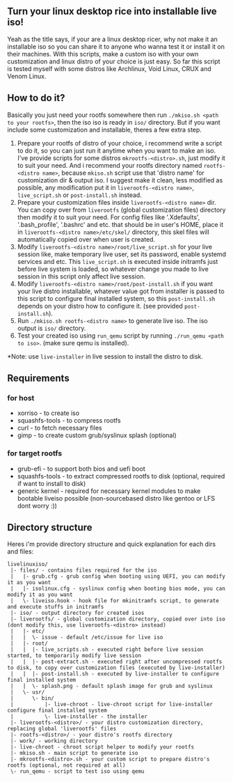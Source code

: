 ## Turn your linux desktop rice into installable live iso!

Yeah as the title says, if your are a linux desktop ricer, why not make it an installable iso so you can share it to anyone who wanna test it or install it on their machines. With this scripts, make a custom iso with your own customization and linux distro of your choice is just easy. So far this script is tested myself with some distros like Archlinux, Void Linux, CRUX and Venom Linux.

## How to do it?

Basically you just need your rootfs somewhere then run `./mkiso.sh <path to your rootfs>`, then the iso iso is ready in `iso/` directory. But if you want include some customization and installable, theres a few extra step.

1. Prepare your rootfs of distro of your choice, i recommend write a script to do it, so you can just run it anytime when you want to make an iso. I've provide scripts for some distros `mkrootfs-<distro>.sh`, just modify it to suit your need. And i recommend your rootfs directory named `rootfs-<distro name>`, because `mkiso.sh` script use that 'distro name' for customization dir & output iso. I suggest make it clean, less modified as possible, any modification put it in `liverootfs-<distro name>`, `live_script.sh` or `post-install.sh` instead.
2. Prepare your customization files inside `liverootfs-<distro name>` dir. You can copy over from `liverootfs` (global customization files) directory then modify it to suit your need. For config files like '.Xdefaults', '.bash_profile', '.bashrc' and etc. that should be in user's HOME, place it in `liverootfs-<distro name>/etc/skel/` directory, this skel files will automatically copied over when user is created.
3. Modify `liverootfs-<distro name>/root/live_script.sh` for your live session like, make temporary live user, set its password, enable systemd services and etc. This `live_script.sh` is executed inside initramfs just before live system is loaded, so whatever change you made to live session in this script only affect live session.
4. Modify `liverootfs-<distro name>/root/post-install.sh` if you want your live distro installable, whatever value got from installer is passed to this script to configure final installed system, so this `post-install.sh` depends on your distro how to configure it. (see provided `post-install.sh`).
5. Run `./mkiso.sh rootfs-<distro name>` to generate live iso. The iso output is `iso/` directory.
6. Test your created iso using `run_qemu` script by running `./run_qemu <path to iso>`. (make sure qemu is installed).

*Note: use `live-installer` in live session to install the distro to disk.

## Requirements

### for host
- xorriso - to create iso
- squashfs-tools - to compress rootfs
- curl - to fetch necessary files
- gimp - to create custom grub/syslinux splash (optional)

### for target rootfs
- grub-efi - to support both bios and uefi boot
- squashfs-tools - to extract compressed rootfs to disk (optional, required if want to install to disk)
- generic kernel - required for necessary kernel modules to make bootable liveiso possible (non-sourcebased distro like gentoo or LFS dont worry :))

## Directory structure

Heres i'm provide directory structure and quick explanation for each dirs and files:
```
livelinuxiso/
 |- files/ - contains files required for the iso
 |   |- grub.cfg - grub config when booting using UEFI, you can modify it as you want
 |   |- isolinux.cfg - syslinux config when booting bios mode, you can modify it as you want
 |   \- liveiso.hook - hook file for mkinitramfs script, to generate and execute stuffs in initramfs
 |- iso/ - output directory for created isos
 |- liverootfs/ - global customization directory, copied over into iso (dont modify this, use liverootfs-<distro> instead)
 |   |- etc/
 |   |  \- issue - default /etc/issue for live iso
 |   |- root/
 |   |  |- live_scripts.sh - executed right before live session started, to temporarily modify live session
 |   |  |- post-extract.sh - executed right after uncompressed rootfs to disk, to copy over customization files (executed by live-installer)
 |   |  |- post-install.sh - executed by live-installer to configure final installed system
 |   |  \- splash.png - default splash image for grub and syslinux
 |   \- usr/
 |      \- bin/
 |          |- live-chroot - live-chroot script for live-installer configure final installed system
 |          \- live-installer - the installer
 |- liverootfs-<distro>/ - your distro customization directory, replacing global 'liverootfs' files
 |- rootfs-<distro>/ - your distro's rootfs directory
 |- work/ - working directory
 |- live-chroot - chroot script helper to modify your rootfs
 |- mkiso.sh - main script to generate iso
 |- mkrootfs-<distro>.sh - your custom script to prepare distro's rootfs (optional, not required at all)
 \- run_qemu - script to test iso using qemu
 ```
      
